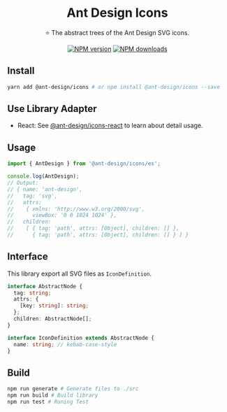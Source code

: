 <h1 align="center">
Ant Design Icons
</h1>

<p align="center">
⭐ The abstract trees of the Ant Design SVG icons.
</p>

<div align="center">

[![NPM version](https://img.shields.io/npm/v/@ant-design/icons.svg?style=flat)](https://npmjs.org/package/@ant-design/icons)
[![NPM downloads](http://img.shields.io/npm/dm/@ant-design/icons.svg?style=flat)](https://npmjs.org/package/@ant-design/icons)

</div>

## Install

```bash
yarn add @ant-design/icons # or npm install @ant-design/icons --save
```

## Use Library Adapter

- React: See [@ant-design/icons-react](./packages/icons-react) to learn about detail usage.

## Usage
```ts
import { AntDesign } from '@ant-design/icons/es';

console.log(AntDesign);
// Output:
// { name: 'ant-design',
//   tag: 'svg',
//   attrs:
//    { xmlns: 'http://www.w3.org/2000/svg',
//      viewBox: '0 0 1024 1024' },
//   children:
//    [ { tag: 'path', attrs: [Object], children: [] },
//      { tag: 'path', attrs: [Object], children: [] } ] }
```

## Interface

This library export all SVG files as `IconDefinition`.

```ts
interface AbstractNode {
  tag: string;
  attrs: {
    [key: string]: string;
  };
  children: AbstractNode[];
}

interface IconDefinition extends AbstractNode {
  name: string; // kebab-case-style
}
```

## Build
```bash
npm run generate # Generate files to ./src
npm run build # Build library
npm run test # Runing Test
```
